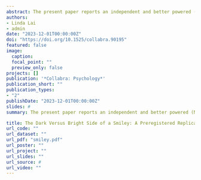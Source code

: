 ```yaml
---
abstract: The present paper reports an independent and better powered (N = 847 vs. N = 85) replication of Experiment 3 in Glikson et al. (2018). The authors of the original study reported support for their proposition that due to perceptions of (in)appropriateness, thµe use of smileys may backfire and produce less favorable perceptions of competence in a formal work-related setting, yet more favorable perceptions of warmth in an informal work-related setting. Our results, in contrast, indicated that smileys produce a negative effect on perceptions of competence and a positive effect on perceptions of warmth, regardless of the level of formality. Moreover, our results did not support the reported moderated mediation model involving perceptions of appropriateness. Potential explanations for the discrepancies in results are discussed. We provide data, code, and materials.
authors:
- Linda Lai
- admin
date: "2023-12-01T00:00:00Z"
doi: "https://doi.org/10.1525/collabra.90195"
featured: false
image:
  caption: 
  focal_point: ""
  preview_only: false
projects: []
publication: '*Collabra: Psychology*'
publication_short: ""
publication_types:
- "2"
publishDate: "2023-12-01T00:00:00Z"
slides: #
summary: The present paper reports an independent and better powered (N = 847 vs. N = 85) replication of Experiment 3 in Glikson et al. (2018). The authors of the original study reported support for their proposition that due to perceptions of (in)appropriateness, the use of smileys may backfire and produce less favorable perceptions of competence in a formal work-related setting, yet more favorable perceptions of warmth in an informal work-related setting. Our results, in contrast, indicated that smileys produce a negative effect on perceptions of competence and a positive effect on perceptions of warmth, regardless of the level of formality. Moreover, our results did not support the reported moderated mediation model involving perceptions of appropriateness. Potential explanations for the discrepancies in results are discussed. We provide data, code, and materials.

title: The Dark Versus Bright Side of a Smiley: A Preregistered Replication of Experiment 3 in Glikson et al. (2018) “The Dark Side of a Smiley”
url_code: ""
url_dataset: ""
url_pdf: "smiley.pdf"
url_poster: ""
url_project: ""
url_slides: ""
url_source: #
url_video: ""
---
```

